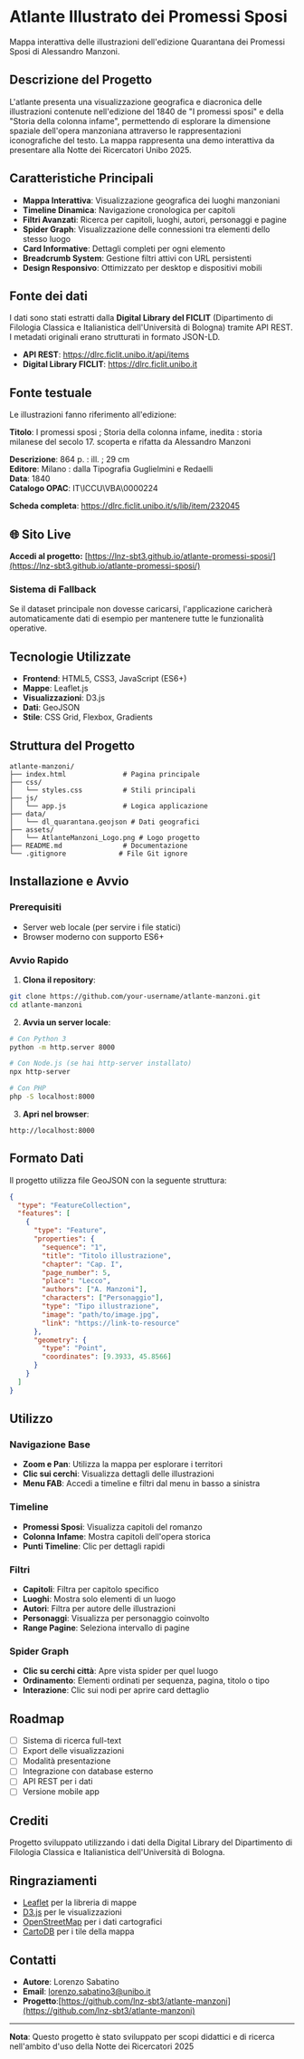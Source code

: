 # Atlante Illustrato dei Promessi Sposi

Mappa interattiva delle illustrazioni dell'edizione Quarantana dei Promessi Sposi di Alessandro Manzoni.

## Descrizione del Progetto

L'atlante presenta una visualizzazione geografica e diacronica delle illustrazioni contenute nell'edizione del 1840 de "I promessi sposi" e della "Storia della colonna infame", permettendo di esplorare la dimensione spaziale dell'opera manzoniana attraverso le rappresentazioni iconografiche del testo.
La mappa rappresenta una demo interattiva da presentare alla Notte dei Ricercatori Unibo 2025.

## Caratteristiche Principali

- **Mappa Interattiva**: Visualizzazione geografica dei luoghi manzoniani
- **Timeline Dinamica**: Navigazione cronologica per capitoli
- **Filtri Avanzati**: Ricerca per capitoli, luoghi, autori, personaggi e pagine
- **Spider Graph**: Visualizzazione delle connessioni tra elementi dello stesso luogo
- **Card Informative**: Dettagli completi per ogni elemento
- **Breadcrumb System**: Gestione filtri attivi con URL persistenti
- **Design Responsivo**: Ottimizzato per desktop e dispositivi mobili

## Fonte dei dati

I dati sono stati estratti dalla **Digital Library del FICLIT** (Dipartimento di Filologia Classica e Italianistica dell'Università di Bologna) tramite API REST. I metadati originali erano strutturati in formato JSON-LD.

- **API REST**: https://dlrc.ficlit.unibo.it/api/items
- **Digital Library FICLIT**: https://dlrc.ficlit.unibo.it

## Fonte testuale

Le illustrazioni fanno riferimento all'edizione:

**Titolo**: I promessi sposi ; Storia della colonna infame, inedita : storia milanese del secolo 17. scoperta e rifatta da Alessandro Manzoni

**Descrizione**: 864 p. : ill. ; 29 cm  
**Editore**: Milano : dalla Tipografia Guglielmini e Redaelli  
**Data**: 1840  
**Catalogo OPAC**: IT\ICCU\VBA\0000224  

**Scheda completa**: https://dlrc.ficlit.unibo.it/s/lib/item/232045

## 🌐 Sito Live

**Accedi al progetto:** [https://lnz-sbt3.github.io/atlante-promessi-sposi/](https://lnz-sbt3.github.io/atlante-promessi-sposi/)

### Sistema di Fallback
Se il dataset principale non dovesse caricarsi, l'applicazione caricherà automaticamente dati di esempio per mantenere tutte le funzionalità operative.

## Tecnologie Utilizzate

- **Frontend**: HTML5, CSS3, JavaScript (ES6+)
- **Mappe**: Leaflet.js
- **Visualizzazioni**: D3.js
- **Dati**: GeoJSON
- **Stile**: CSS Grid, Flexbox, Gradients

## Struttura del Progetto

```
atlante-manzoni/
├── index.html              # Pagina principale
├── css/
│   └── styles.css          # Stili principali
├── js/
│   └── app.js              # Logica applicazione
├── data/
│   └── dl_quarantana.geojson # Dati geografici
├── assets/
│   └── AtlanteManzoni_Logo.png # Logo progetto
├── README.md               # Documentazione
└── .gitignore             # File Git ignore
```

## Installazione e Avvio

### Prerequisiti
- Server web locale (per servire i file statici)
- Browser moderno con supporto ES6+

### Avvio Rapido

1. **Clona il repository**:
```bash
git clone https://github.com/your-username/atlante-manzoni.git
cd atlante-manzoni
```

2. **Avvia un server locale**:
```bash
# Con Python 3
python -m http.server 8000

# Con Node.js (se hai http-server installato)
npx http-server

# Con PHP
php -S localhost:8000
```

3. **Apri nel browser**:
```
http://localhost:8000
```

## Formato Dati

Il progetto utilizza file GeoJSON con la seguente struttura:

```json
{
  "type": "FeatureCollection",
  "features": [
    {
      "type": "Feature",
      "properties": {
        "sequence": "1",
        "title": "Titolo illustrazione",
        "chapter": "Cap. I",
        "page_number": 5,
        "place": "Lecco",
        "authors": ["A. Manzoni"],
        "characters": ["Personaggio"],
        "type": "Tipo illustrazione",
        "image": "path/to/image.jpg",
        "link": "https://link-to-resource"
      },
      "geometry": {
        "type": "Point",
        "coordinates": [9.3933, 45.8566]
      }
    }
  ]
}
```

## Utilizzo

### Navigazione Base
- **Zoom e Pan**: Utilizza la mappa per esplorare i territori
- **Clic sui cerchi**: Visualizza dettagli delle illustrazioni
- **Menu FAB**: Accedi a timeline e filtri dal menu in basso a sinistra

### Timeline
- **Promessi Sposi**: Visualizza capitoli del romanzo
- **Colonna Infame**: Mostra capitoli dell'opera storica
- **Punti Timeline**: Clic per dettagli rapidi

### Filtri
- **Capitoli**: Filtra per capitolo specifico
- **Luoghi**: Mostra solo elementi di un luogo
- **Autori**: Filtra per autore delle illustrazioni
- **Personaggi**: Visualizza per personaggio coinvolto
- **Range Pagine**: Seleziona intervallo di pagine

### Spider Graph
- **Clic su cerchi città**: Apre vista spider per quel luogo
- **Ordinamento**: Elementi ordinati per sequenza, pagina, titolo o tipo
- **Interazione**: Clic sui nodi per aprire card dettaglio

## Roadmap

- [ ] Sistema di ricerca full-text
- [ ] Export delle visualizzazioni
- [ ] Modalità presentazione
- [ ] Integrazione con database esterno
- [ ] API REST per i dati
- [ ] Versione mobile app

## Crediti

Progetto sviluppato utilizzando i dati della Digital Library del Dipartimento di Filologia Classica e Italianistica dell'Università di Bologna.

## Ringraziamenti

- [Leaflet](https://leafletjs.com/) per la libreria di mappe
- [D3.js](https://d3js.org/) per le visualizzazioni
- [OpenStreetMap](https://www.openstreetmap.org/) per i dati cartografici
- [CartoDB](https://carto.com/) per i tile della mappa

## Contatti

- **Autore**: Lorenzo Sabatino
- **Email**: lorenzo.sabatino3@unibo.it
- **Progetto**:[https://github.com/lnz-sbt3/atlante-manzoni](https://github.com/lnz-sbt3/atlante-manzoni)

---

**Nota**: Questo progetto è stato sviluppato per scopi didattici e di ricerca nell'ambito d'uso della Notte dei Ricercatori 2025
